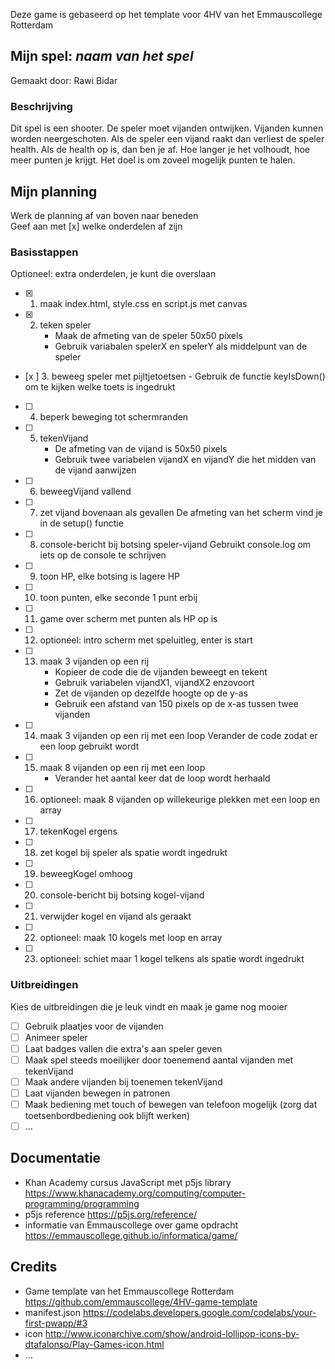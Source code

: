 Deze game is gebaseerd op het template voor 4HV van het Emmauscollege Rotterdam

## Mijn spel: *naam van het spel*
Gemaakt door: Rawi Bidar

### Beschrijving
Dit spel is een shooter.
De speler moet vijanden ontwijken. 
Vijanden kunnen worden neergeschoten. 
Als de speler een vijand raakt dan verliest de speler health. 
Als de health op is, dan ben je af. 
Hoe langer je het volhoudt, hoe meer punten je krijgt.
Het doel is om zoveel mogelijk punten te halen.

## Mijn planning
Werk de planning af van boven naar beneden<br>
Geef aan met [x] welke onderdelen af zijn

### Basisstappen
Optioneel: extra onderdelen, je kunt die overslaan<br>
- [x] 1. maak index.html, style.css en script.js met canvas
- [x] 2. teken speler
        - Maak de afmeting van de speler 50x50 pixels
        - Gebruik variabalen spelerX en spelerY als middelpunt van de speler
- [x ] 3. beweeg speler met pijltjetoetsen
        - Gebruik de functie keyIsDown() om te kijken welke toets is ingedrukt
- [ ] 4. beperk beweging tot schermranden
- [ ] 5. tekenVijand
        - De afmeting van de vijand is 50x50 pixels
        - Gebruik twee variabelen vijandX en vijandY die het midden van de vijand aanwijzen
- [ ] 6. beweegVijand vallend
- [ ] 7. zet vijand bovenaan als gevallen
    De afmeting van het scherm vind je in de setup() functie
- [ ] 8. console-bericht bij botsing speler-vijand
    Gebruikt console.log om iets op de console te schrijven
- [ ] 9. toon HP, elke botsing is lagere HP
- [ ] 10. toon punten, elke seconde 1 punt erbij
- [ ] 11. game over scherm met punten als HP op is
- [ ] 12. optioneel: intro scherm met speluitleg, enter is start
- [ ] 13. maak 3 vijanden op een rij
        - Kopieer de code die de vijanden beweegt en tekent
        - Gebruik variabelen vijandX1, vijandX2 enzovoort
        - Zet de vijanden op dezelfde hoogte op de y-as
        - Gebruik een afstand van 150 pixels op de x-as tussen twee vijanden
- [ ] 14. maak 3 vijanden op een rij met een loop
    Verander de code zodat er een loop gebruikt wordt
- [ ] 15. maak 8 vijanden op een rij met een loop
        - Verander het aantal keer dat de loop wordt herhaald
- [ ] 16. optioneel: maak 8 vijanden op willekeurige plekken met een loop en array
- [ ] 17. tekenKogel ergens
- [ ] 18. zet kogel bij speler als spatie wordt ingedrukt
- [ ] 19. beweegKogel omhoog
- [ ] 20. console-bericht bij botsing kogel-vijand
- [ ] 21. verwijder kogel en vijand als geraakt
- [ ] 22. optioneel: maak 10 kogels met loop en array
- [ ] 23. optioneel: schiet maar 1 kogel telkens als spatie wordt ingedrukt

### Uitbreidingen
Kies de uitbreidingen die je leuk vindt en maak je game nog mooier
- [ ] Gebruik plaatjes voor de vijanden
- [ ] Animeer speler
- [ ] Laat badges vallen die extra's aan speler geven
- [ ] Maak spel steeds moeilijker door toenemend aantal vijanden met tekenVijand
- [ ] Maak andere vijanden bij toenemen tekenVijand
- [ ] Laat vijanden bewegen in patronen
- [ ] Maak bediening met touch of bewegen van telefoon mogelijk (zorg dat toetsenbordbediening ook blijft werken)
- [ ] ...

## Documentatie
- Khan Academy cursus JavaScript met p5js library 
https://www.khanacademy.org/computing/computer-programming/programming
- p5js reference 
https://p5js.org/reference/
- informatie van Emmauscollege over game opdracht
https://emmauscollege.github.io/informatica/game/

## Credits
- Game template van het Emmauscollege Rotterdam https://github.com/emmauscollege/4HV-game-template
- manifest.json https://codelabs.developers.google.com/codelabs/your-first-pwapp/#3
- icon http://www.iconarchive.com/show/android-lollipop-icons-by-dtafalonso/Play-Games-icon.html
- ...
